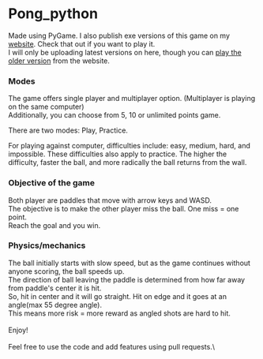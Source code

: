# Pong_python
Made using PyGame. I also publish exe versions of this game on my [website](https://divy-07.github.io/). Check that out if you want to play it.\
I will only be uploading latest versions on here, though you can [play the older version](https://divy-07.github.io/games/pong/) from the website.

### Modes

The game offers single player and multiplayer option. (Multiplayer is playing on the same computer)\
Additionally, you can choose from 5, 10 or unlimited points game.

There are two modes: Play, Practice.

For playing against computer, difficulties include: easy, medium, hard, and impossible.
These difficulties also apply to practice. The higher the difficulty, faster the ball, and more radically the ball returns from the wall.

### Objective of the game

Both player are paddles that move with arrow keys and WASD.\
The objective is to make the other player miss the ball. One miss = one point.\
Reach the goal and you win.

### Physics/mechanics

The ball initially starts with slow speed, but as the game continues without anyone scoring, the ball speeds up.\
The direction of ball leaving the paddle is determined from how far away from paddle's center it is hit.\
So, hit in center and it will go straight. Hit on edge and it goes at an angle(max 55 degree angle).\
This means more risk = more reward as angled shots are hard to hit.\
\
Enjoy!\
\
Feel free to use the code and add features using pull requests.\
